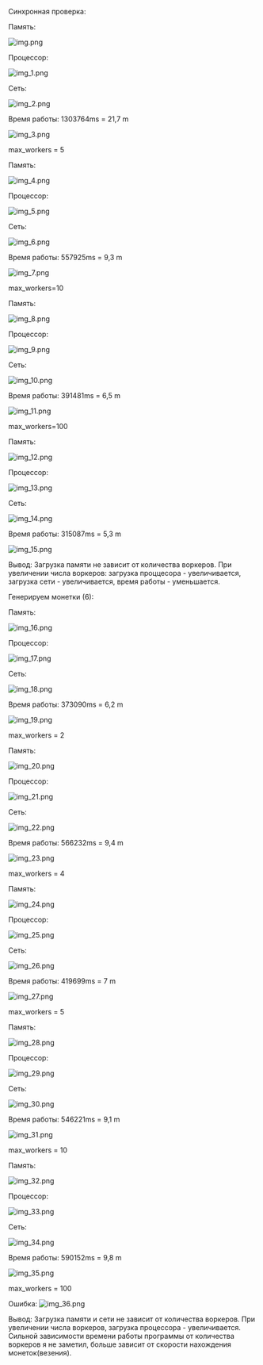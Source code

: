 Синхронная проверка:

Память:

![img.png](image/img.png)

Процессор:

![img_1.png](image/img_1.png)

Сеть:

![img_2.png](image/img_2.png)

Время работы: 1303764ms = 21,7 m

![img_3.png](image/img_3.png)

max_workers = 5

Память:

![img_4.png](image/img_4.png)

Процессор:

![img_5.png](image/img_5.png)

Сеть:

![img_6.png](image/img_6.png)

Время работы: 557925ms = 9,3 m

![img_7.png](image/img_7.png)

max_workers=10

Память:

![img_8.png](image/img_8.png)

Процессор:

![img_9.png](image/img_9.png)

Сеть:

![img_10.png](image/img_10.png)

Время работы: 391481ms = 6,5 m

![img_11.png](image/img_11.png)

max_workers=100

Память:

![img_12.png](image/img_12.png)

Процессор:

![img_13.png](image/img_13.png)

Сеть:

![img_14.png](image/img_14.png)

Время работы: 315087ms = 5,3 m

![img_15.png](image/img_15.png)

Вывод: Загрузка памяти не зависит от количества воркеров. При увеличении числа воркеров: загрузка проццесора - увеличивается, загрузка сети - увеличивается, время работы - уменьшается.

Генерируем монетки (6): 

Память:

![img_16.png](image/img_16.png)

Процессор:

![img_17.png](image/img_17.png)

Сеть:

![img_18.png](image/img_18.png)

Время работы: 373090ms = 6,2 m

![img_19.png](image/img_19.png)

max_workers = 2

Память:

![img_20.png](image/img_20.png)

Процессор:

![img_21.png](image/img_21.png)

Сеть:

![img_22.png](image/img_22.png)

Время работы: 566232ms = 9,4 m

![img_23.png](image/img_23.png)

max_workers = 4

Память:

![img_24.png](image/img_24.png)

Процессор:

![img_25.png](image/img_25.png)

Сеть:

![img_26.png](image/img_26.png)

Время работы: 419699ms = 7 m

![img_27.png](image/img_27.png)

max_workers = 5

Память:

![img_28.png](image/img_28.png)

Процессор:

![img_29.png](image/img_29.png)

Сеть:

![img_30.png](image/img_30.png)

Время работы: 546221ms = 9,1 m

![img_31.png](image/img_31.png)

max_workers = 10

Память:

![img_32.png](image/img_32.png)

Процессор:

![img_33.png](image/img_33.png)

Сеть:

![img_34.png](image/img_34.png)

Время работы: 590152ms = 9,8 m

![img_35.png](image/img_35.png)

max_workers = 100

Ошибка: 
![img_36.png](image/img_36.png)

Вывод: Загрузка памяти и сети не зависит от количества воркеров. При увеличении числа воркеров, загрузка процессора - увеличивается. Сильной зависимости времени работы программы от количества воркеров я не заметил, больше зависит от скорости нахождения монеток(везения).